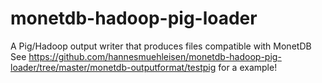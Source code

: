 monetdb-hadoop-pig-loader
=========================

A Pig/Hadoop output writer that produces files compatible with MonetDB
See https://github.com/hannesmuehleisen/monetdb-hadoop-pig-loader/tree/master/monetdb-outputformat/testpig for a example!
